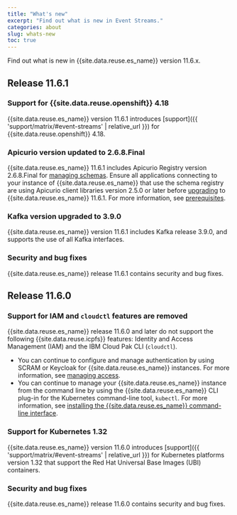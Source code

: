 ```yaml
---
title: "What's new"
excerpt: "Find out what is new in Event Streams."
categories: about
slug: whats-new
toc: true
---
```


Find out what is new in {{site.data.reuse.es_name}} version 11.6.x.


## Release 11.6.1

### Support for {{site.data.reuse.openshift}} 4.18

{{site.data.reuse.es_name}} version 11.6.1 introduces [support]({{ 'support/matrix/#event-streams' | relative_url }}) for {{site.data.reuse.openshift}} 4.18.

### Apicurio version updated to 2.6.8.Final

{{site.data.reuse.es_name}} 11.6.1 includes Apicurio Registry version 2.6.8.Final for [managing schemas](../../schemas/overview/#schema-registry). Ensure all applications connecting to your instance of {{site.data.reuse.es_name}} that use the schema registry are using Apicurio client libraries version 2.5.0 or later before [upgrading](../../installing/upgrading/#prerequisites) to {{site.data.reuse.es_name}} 11.6.1. For more information, see [prerequisites](../../installing/prerequisites#schema-requirements).

### Kafka version upgraded to 3.9.0

{{site.data.reuse.es_name}} version 11.6.1 includes Kafka release 3.9.0, and supports the use of all Kafka interfaces.


### Security and bug fixes

{{site.data.reuse.es_name}} release 11.6.1 contains security and bug fixes.

## Release 11.6.0

### Support for IAM and `cloudctl` features are removed

{{site.data.reuse.es_name}} release 11.6.0 and later do not support the following {{site.data.reuse.icpfs}} features: Identity and Access Management (IAM) and the IBM Cloud Pak CLI (`cloudctl`).

- You can continue to configure and manage authentication by using SCRAM or Keycloak for {{site.data.reuse.es_name}} instances. For more information, see [managing access](../../security/managing-access/#accessing-the-event-streams-ui-and-cli).
- You can continue to manage your {{site.data.reuse.es_name}} instance from the command line by using the {{site.data.reuse.es_name}} CLI plug-in for the Kubernetes command-line tool, `kubectl`. For more information, see [installing the {{site.data.reuse.es_name}} command-line interface](../../installing/post-installation/#installing-the-event-streams-command-line-interface).

### Support for Kubernetes 1.32

{{site.data.reuse.es_name}} version 11.6.0 introduces [support]({{ 'support/matrix/#event-streams' | relative_url }}) for Kubernetes platforms version 1.32 that support the Red Hat Universal Base Images (UBI) containers.


### Security and bug fixes

{{site.data.reuse.es_name}} release 11.6.0 contains security and bug fixes.
